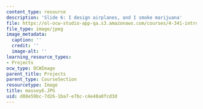 ```yaml
---
content_type: resource
description: 'Slide 6: I design airplanes, and I smoke marijuana'
file: https://ol-ocw-studio-app-qa.s3.amazonaws.com/courses/4-341-introduction-to-photography-fall-2002/d88e59bc7d261ba7e7bcc4e48a8fcd3d_massey6.JPG
file_type: image/jpeg
image_metadata:
  caption: ''
  credit: ''
  image-alt: ''
learning_resource_types:
- Projects
ocw_type: OCWImage
parent_title: Projects
parent_type: CourseSection
resourcetype: Image
title: massey6.JPG
uid: d88e59bc-7d26-1ba7-e7bc-c4e48a8fcd3d
---
```


